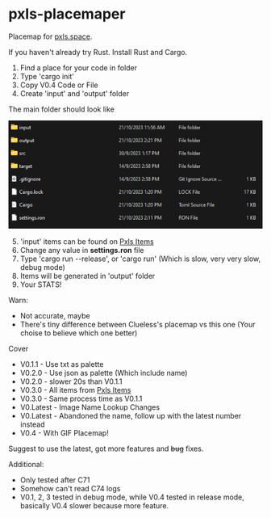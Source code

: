 # pxls-placemaper
Placemap for [pxls.space](https://pxls.space/).

If you haven't already try Rust. Install Rust and Cargo.

1. Find a place for your code in folder
2. Type 'cargo init'
3. Copy V0.4 Code or File
4. Create 'input' and 'output' folder

The main folder should look like

![this](https://github.com/Chssam/pixel_maper/blob/main/sources/pxls-placemaper%20outlook.png)

5. 'input' items can be found on [Pxls Items](https://pxls.space/extra)
6. Change any value in **settings.ron** file
7. Type 'cargo run --release', or 'cargo run' (Which is slow, very very slow, debug mode)
8. Items will be generated in 'output' folder
9. Your STATS!

Warn:
- Not accurate, maybe
- There's tiny difference between Clueless's placemap vs this one (Your choise to believe which one better)

Cover
- V0.1.1 - Use txt as palette
- V0.2.0 - Use json as palette (Which include name)
- V0.2.0 - slower 20s than V0.1.1
- V0.3.0 - All items from [Pxls Items](https://pxls.space/extra)
- V0.3.0 - Same process time as V0.1.1
- V0.Latest - Image Name Lookup Changes
- V0.Latest - Abandoned the name, follow up with the latest number instead
- V0.4 - With GIF Placemap!

Suggest to use the latest, got more features and ~~bug~~ fixes.

Additional:
- Only tested after C71
- Somehow can't read C74 logs 
- V0.1, 2, 3 tested in debug mode, while V0.4 tested in release mode, basically V0.4 slower because more feature.

